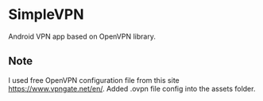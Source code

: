# SimpleVPN
Android VPN app based on OpenVPN library.

## Note
I used free OpenVPN configuration file from this site https://www.vpngate.net/en/. 
 Added .ovpn file config into the assets folder.
